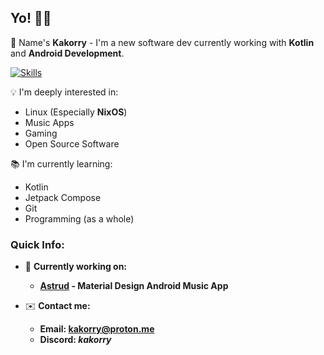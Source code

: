 ## Yo! 😶‍🌫️
👋 Name's **Kakorry** - I'm a new software dev currently working with **Kotlin** and **Android Development**.

[![Skills](https://skillicons.dev/icons?i=androidstudio,vscode,neovim,kotlin,py,linux,nix,bash)](https://skillicons.dev)

💡 I'm deeply interested in:
- Linux (Especially **NixOS**)
- Music Apps
- Gaming
- Open Source Software

📚 I'm currently learning:
- Kotlin
- Jetpack Compose
- Git
- Programming (as a whole)

### Quick Info:
- 🔭 **Currently working on:**
  - **[Astrud](https://github.com/Kakorry/Astrud) - Material Design Android Music App**

- ✉️ **Contact me:**
  - **Email: [kakorry@proton.me](mailto:kakorry@proton.me)**
  - **Discord: *kakorry***
